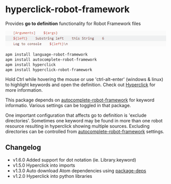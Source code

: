 hyperclick-robot-framework
==========
Provides **go to definition** functionality for Robot Framework files

![Demo](https://raw.githubusercontent.com/gliviu/hyperclick-robot-framework/master/gotodef.gif)

```shell
apm install language-robot-framework
apm install autocomplete-robot-framework
apm install hyperclick
apm install hyperclick-robot-framework
```

Hold Ctrl while hovering the mouse or use 'ctrl-alt-enter' (windows & linux) to highlight keywords and open the definition.
Check out  [Hyperclick](https://atom.io/packages/hyperclick) for more information.

This package depends on [autocomplete-robot-framework](https://atom.io/packages/autocomplete-robot-framework) for keyword informatio. Various settings can be toggled in that package.

One important configuration that affects go to definition is 'exclude directories'. Sometimes one keyword may be found in more than one robot resource resulting in hyperclick showing multiple sources. Excluding directories can be controlled from [autocomplete-robot-framework](https://atom.io/packages/autocomplete-robot-framework) settings.

## Changelog
* v1.6.0 Added support for dot notation (ie. Library.keyword)
* v1.5.0 Hyperclick into imports
* v1.3.0 Auto download Atom dependencies using [package-deps](https://github.com/steelbrain/package-deps)
* v1.2.0 Hyperclick into python libraries
